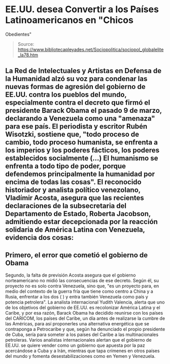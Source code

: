 # EE.UU. desea Convertir a los Países Latinoamericanos en "Chicos 
Obedientes"

> Source: https://www.bibliotecapleyades.net/Sociopolitica/sociopol_globalelite_la78.htm

La Red de Intelectuales y Artistas
en Defensa de la Humanidad alzó su voz para condenar las nuevas
formas de agresión del gobierno de EE.UU. contra los pueblos del
mundo, especialmente contra el decreto que
firmó el presidente Barack
Obama el pasado 9 de marzo, declarando a Venezuela como una
"amenaza" para ese país.
El periodista y escritor Rubén Wisotzki, sostiene que,
"todo proceso de cambio, todo proceso
humanista, se enfrenta a los imperios y los poderes fácticos,
los poderes establecidos socialmente (...)
El humanismo
se enfrenta a todo tipo de poder, porque defendemos
principalmente la humanidad por encima de todas las cosas".
El reconocido historiador y analista
político venezolano, Vladímir Acosta, asegura que las recientes
declaraciones de la subsecretaria del Departamento de Estado,
Roberta Jacobson, admitiendo estar
decepcionada por la reacción solidaria de América Latina con
Venezuela, evidencia dos cosas:
-
Primero, el error que cometió el
gobierno de Obama
-
Segundo, la falta de previsión
Acosta
asegura que el gobierno norteamericano no midió las
consecuencias de ese decreto.
Según él, su proyecto no
es solo contra Venezuela, sino que,
"es un proyecto para, en
medio del contexto de la guerra fría que tiene como centro a
China y a Rusia, enfrentar a los dos (
) y entra también
Venezuela como país y potencia petrolera".
La analista internacional Yudith
Valencia, alerta que uno de los objetivos del gobierno
de EE.UU. es recolonizar América Latina y el Caribe,
y por esa razón, Barack Obama ha decidido reunirse
con los países del CARICOM, los países del Caribe, un día antes
de realizarse la cumbre de las Américas, para así proponerles
una alternativa energética que se contraponga a Petrocaribe y
que, según ha denunciado el propio presidente de Cuba, sería
para someter a los países del Caribe a las multinacionales
petroleras.
Varios analistas internacionales
alertan que el gobierno de EE.UU. se quiere vender como un
gobierno que apuesta por la paz acercándose a Cuba y a Irán,
mientras que tapa crímenes en otros países del mundo y fomenta
desestabilizaciones como en Yemen y
Venezuela.
